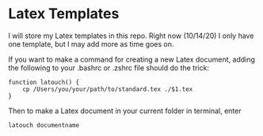 # Latex Templates

I will store my Latex templates in this repo. Right now (10/14/20) I only have one template, but I may add more as time goes on.

If you want to make a command for creating a new Latex document, adding the following to your .bashrc or .zshrc file should do the trick:
```shell
function latouch() {
    cp /Users/you/your/path/to/standard.tex ./$1.tex
}
```
Then to make a Latex document in your current folder in terminal, enter
```terminal
latouch documentname
```
